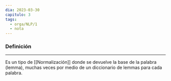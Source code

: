 ```yaml
---
dia: 2023-03-30
capitulo: 3
tags:
  - orga/NLP/1
  - nota
---
```

### Definición
---
Es un tipo de [[Normalización]] donde se devuelve la base de la palabra (lemma), muchas veces por medio de un diccionario de lemmas para cada palabra.